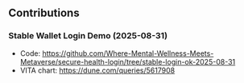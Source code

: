 ## Contributions

### Stable Wallet Login Demo (2025-08-31)
- Code: https://github.com/Where-Mental-Wellness-Meets-Metaverse/secure-health-login/tree/stable-login-ok-2025-08-31
- VITA chart: https://dune.com/queries/5617908

